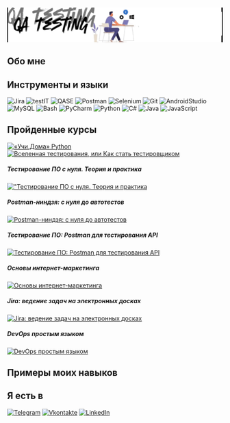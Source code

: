 ![Header](https://github.com/Makisim-test/Makisim-test/blob/main/VID_20240703_130950.gif)
## Обо мне

## Инструменты и языки
![Jira](https://img.shields.io/badge/jira-%230A0FFF.svg?style=for-the-badge&logo=jira&logoColor=white)
![testIT](https://img.shields.io/badge/-TestIT-3776AB?style=for-the-badge&logo=teradata&logoColor=white)
![QASE](https://img.shields.io/badge/QASE-%234B275F.svg?style=for-the-badge&logo=QASE&logoColor=white)
![Postman](https://img.shields.io/badge/Postman-FF6C37?style=for-the-badge&logo=postman&logoColor=white)
![Selenium](https://img.shields.io/badge/-selenium-%43B02A?style=for-the-badge&logo=selenium&logoColor=white)
![Git](https://img.shields.io/badge/git-%23F05033.svg?style=for-the-badge&logo=git&logoColor=white)
![AndroidStudio](https://img.shields.io/badge/-Android%20Studio-00FF7F?style=for-the-badge&logo=AndroidStudio&logoColor=white)
![MySQL](https://img.shields.io/badge/-MySQL-4479A1?style=for-the-badge&logo=MySQL&logoColor=white)
![Bash](https://img.shields.io/badge/-Bash-4EAA25?style=for-the-badge&logo=gnubash&logoColor=white)
![PyCharm](https://img.shields.io/badge/pycharm-143?style=for-the-badge&logo=pycharm&logoColor=black&color=black&labelColor=green)
![Python](https://img.shields.io/badge/-Python-3670A0?style=for-the-badge&logo=Python&logoColor=ffdd54)
![C#](https://img.shields.io/badge/c%23-%23239120.svg?style=for-the-badge&logo=csharp&logoColor=white)
![Java](https://img.shields.io/badge/java-%23ED8B00.svg?style=for-the-badge&logo=openjdk&logoColor=white)
![JavaScript](https://img.shields.io/badge/javascript-%23323330.svg?style=for-the-badge&logo=javascript&logoColor=%23F7DF1E)
## Пройденные курсы
[![«Учи.Дома» Python](https://img.shields.io/badge/-«Учи.Дома»-Python-000000?style=for-the-badge&logo=&logoColor=0000CD)](248d56c9-6088-4908-9e3e-3b6984cc3fbf.pdf)
[![Вселенная тестирования, или Как стать тестировщиком](https://img.shields.io/badge/-Вселенная-тестирования,-или-Как-стать-тестировщикомт-000000?style=for-the-badge&logo=&logoColor=0200CD)](https://stepik.org/certificate/6aa92ac8fcb7577a4aacfd21ac67f940e13ee341.pdf)
##### Тестирование ПО с нуля. Теория и практика
[!["Тестирование ПО с нуля. Теория и практика](https://img.shields.io/badge/-сертификат-000000?style=for-the-badge&logo=&logoColor=0000CD)](https://stepik.org/certificate/d76178c7abc83d867ae262f53f6a01a4393bfd37.pdf)
##### Postman-ниндзя: c нуля до автотестов
[![Postman-ниндзя: c нуля до автотестов](https://img.shields.io/badge/-сертификат-000000?style=for-the-badge&logo=&logoColor=0000CD)](https://stepik.org/certificate/ae8ed0544e0be4b2e04737f48af9c04b7d28f03d.pdf)
##### Тестирование ПО: Postman для тестирования API
[![Тестирование ПО: Postman для тестирования API](https://img.shields.io/badge/-сертификат-000000?style=for-the-badge&logo=&logoColor=0000CD)](https://stepik.org/certificate/070eebe5c81b34e87b0ff658290b66d7c01bba4d.pdf)
##### Основы интернет-маркетинга
[![Основы интернет-маркетинга](https://img.shields.io/badge/-сертификат-000000?style=for-the-badge&logo=&logoColor=0000CD)](https://stepik.org/certificate/904404f08cb894ca20bc2ff43ecd0117ee3cb910.pdf)
##### Jira: ведение задач на электронных досках
[![Jira: ведение задач на электронных досках](https://img.shields.io/badge/-сертификат-000000?style=for-the-badge&logo=&logoColor=0000CD)](https://stepik.org/certificate/ec6a6264da02e6527195091e97ee1664ea57a3b9.pdf)
##### DevOps простым языком
[![DevOps простым языком](https://img.shields.io/badge/-сертификат-000000?style=for-the-badge&logo=&logoColor=0000CD)](https://stepik.org/certificate/4854f31af4b189742422216a42b5586ade4afa9b.pdf)
##  Примеры моих навыков
## Я есть в
[![Telegram](https://img.shields.io/badge/-Telegram-000000?style=for-the-badge&logo=Telegram&logoColor=00BFFF)](https://t.me/Maxim0i)
[![Vkontakte](https://img.shields.io/badge/-Vkontakte-000000?style=for-the-badge&logo=VK&logoColor=1E90FF)](https://vk.com/faq18366)
[![LinkedIn](https://img.shields.io/badge/-LinkedIn-000000?style=for-the-badge&logo=LinkedIn&logoColor=4169E1)](https://www.linkedin.com/me?trk=p_mwlite_feed-secondary_nav)
